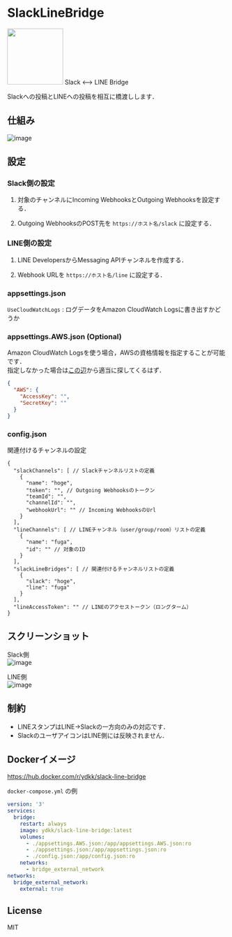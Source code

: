 # SlackLineBridge

<img src="https://user-images.githubusercontent.com/3415240/68022833-cf2dac80-fce8-11e9-96e8-c8a1c08a6352.png" width=128 />  
Slack &lt;--> LINE Bridge

Slackへの投稿とLINEへの投稿を相互に橋渡しします．

## 仕組み

![image](https://user-images.githubusercontent.com/3415240/68023213-eae58280-fce9-11e9-9fde-f7219f2bf66f.png)

## 設定

### Slack側の設定

1. 対象のチャンネルにIncoming WebhooksとOutgoing Webhooksを設定する．

1. Outgoing WebhooksのPOST先を `https://ホスト名/slack` に設定する．

### LINE側の設定

1. LINE DevelopersからMessaging APIチャンネルを作成する．

1. Webhook URLを `https://ホスト名/line` に設定する．

### appsettings.json

`UseCloudWatchLogs` : ログデータをAmazon CloudWatch Logsに書き出すかどうか

### appsettings.AWS.json (Optional)

Amazon CloudWatch Logsを使う場合，AWSの資格情報を指定することが可能です．  
指定しなかった場合は[この辺](https://docs.aws.amazon.com/ja_jp/cli/latest/userguide/cli-configure-files.html)から適当に探してくるはず．

```json
{
  "AWS": {
    "AccessKey": "",
    "SecretKey": ""
  }
}

```

### config.json

関連付けるチャンネルの設定

```jsonc
{
  "slackChannels": [ // Slackチャンネルリストの定義
    {
      "name": "hoge",
      "token": "", // Outgoing Webhooksのトークン
      "teamId": "",
      "channelId": "",
      "webhookUrl": "" // Incoming WebhooksのUrl
    }
  ],
  "lineChannels": [ // LINEチャンネル（user/group/room）リストの定義
    {
      "name": "fuga",
      "id": "" // 対象のID
    }
  ],
  "slackLineBridges": [ // 関連付けるチャンネルリストの定義
    {
      "slack": "hoge",
      "line": "fuga"
    }
  ],
  "lineAccessToken": "" // LINEのアクセストークン（ロングターム）
}
```

## スクリーンショット

Slack側  
![image](https://user-images.githubusercontent.com/3415240/68024762-5f222500-fcee-11e9-83ed-7d6754804311.png)

LINE側  
![image](https://user-images.githubusercontent.com/3415240/68024767-63e6d900-fcee-11e9-9c78-c35b12d049ae.png)

## 制約

- LINEスタンプはLINE→Slackの一方向のみの対応です．
- SlackのユーザアイコンはLINE側には反映されません．

## Dockerイメージ

https://hub.docker.com/r/ydkk/slack-line-bridge

`docker-compose.yml` の例
```yml
version: '3'
services:
  bridge:
    restart: always
    image: ydkk/slack-line-bridge:latest
    volumes:
      - ./appsettings.AWS.json:/app/appsettings.AWS.json:ro
      - ./appsettings.json:/app/appsettings.json:ro
      - ./config.json:/app/config.json:ro
    networks:
      - bridge_external_network
networks:
  bridge_external_network:
    external: true
```

## License

MIT
